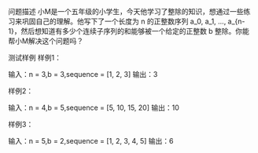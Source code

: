 问题描述
小M是一个五年级的小学生，今天他学习了整除的知识，想通过一些练习来巩固自己的理解。他写下了一个长度为 n 的正整数序列 a_0, a_1, ..., a_{n-1}，然后想知道有多少个连续子序列的和能够被一个给定的正整数 b 整除。你能帮小M解决这个问题吗？

测试样例
样例1：

输入：n = 3,b = 3,sequence = [1, 2, 3]
输出：3

样例2：

输入：n = 4,b = 5,sequence = [5, 10, 15, 20]
输出：10

样例3：

输入：n = 5,b = 2,sequence = [1, 2, 3, 4, 5]
输出：6